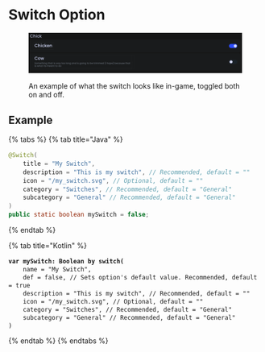 # Switch Option

<figure><img src="../../../.gitbook/assets/java_uYaiwaWS6n.png" alt=""><figcaption><p>An example of what the switch looks like in-game, toggled both on and off.</p></figcaption></figure>

## Example

{% tabs %}
{% tab title="Java" %}
```java
@Switch(
    title = "My Switch",
    description = "This is my switch", // Recommended, default = ""
    icon = "/my_switch.svg", // Optional, default = ""
    category = "Switches", // Recommended, default = "General"
    subcategory = "General" // Recommended, default = "General"
)
public static boolean mySwitch = false;
```
{% endtab %}

{% tab title="Kotlin" %}
<pre class="language-kotlin"><code class="lang-kotlin"><strong>var mySwitch: Boolean by switch(
</strong>    name = "My Switch",
    def = false, // Sets option's default value. Recommended, default = true
    description = "This is my switch", // Recommended, default = ""
    icon = "/my_switch.svg", // Optional, default = ""
    category = "Switches", // Recommended, default = "General"
    subcategory = "General" // Recommended, default = "General"
)
</code></pre>
{% endtab %}
{% endtabs %}
